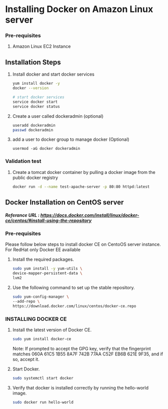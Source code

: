 # Installing Docker on Amazon Linux server

### Pre-requisites
1. Amazon Linux EC2 Instance

## Installation Steps

1. Install docker and start docker services
   ```sh 
   yum install docker -y
   docker --version 
   
   # start docker services
   service docker start
   service docker status
   ```
2. Create a user called dockeradmin (optional)
   ```sh
   useradd dockeradmin
   passwd dockeradmin
   ```
3. add a user to docker group to manage docker (Optional)
   ``` 
   usermod -aG docker dockeradmin
   ```
### Validation test
1. Create a tomcat docker container by pulling a docker image from the public docker registry
   ```sh
   docker run -d --name test-apache-server -p 80:80 httpd:latest
   ```

## Docker Installation on CentOS server
##### Referance URL : https://docs.docker.com/install/linux/docker-ce/centos/#install-using-the-repository
### Pre-requisites

Please follow below steps to install docker CE on CentoOS server instance. For RedHat only Docker EE available 

1. Install the required packages.

   ```sh 
   sudo yum install -y yum-utils \
   device-mapper-persistent-data \
   lvm2
   ```
  
2. Use the following command to set up the stable repository.
 
   ```sh 
   sudo yum-config-manager \
   --add-repo \
   https://download.docker.com/linux/centos/docker-ce.repo
   ```

### INSTALLING DOCKER CE

1. Install the latest version of Docker CE.
   ```sh 
   sudo yum install docker-ce
   ```

   Note: If prompted to accept the GPG key, verify that the fingerprint matches 
060A 61C5 1B55 8A7F 742B 77AA C52F EB6B 621E 9F35, and if so, accept it.

2. Start Docker.
   ```sh 
   sudo systemctl start docker
   ```

3. Verify that docker is installed correctly by running the hello-world image.
   ```sh
   sudo docker run hello-world
   ```
